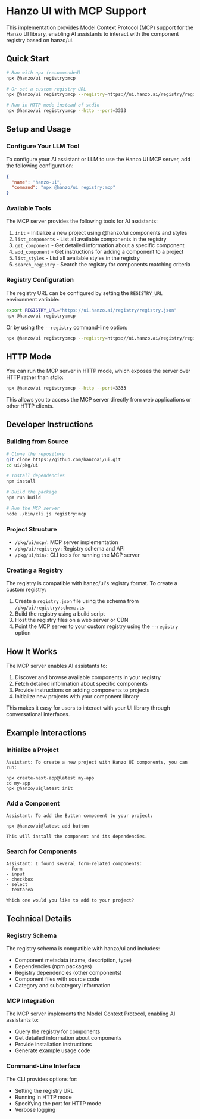 # Hanzo UI with MCP Support

This implementation provides Model Context Protocol (MCP) support for the Hanzo UI library, enabling AI assistants to interact with the component registry based on hanzo/ui.

## Quick Start

```bash
# Run with npx (recommended)
npx @hanzo/ui registry:mcp

# Or set a custom registry URL
npx @hanzo/ui registry:mcp --registry=https://ui.hanzo.ai/registry/registry.json

# Run in HTTP mode instead of stdio
npx @hanzo/ui registry:mcp --http --port=3333
```

## Setup and Usage

### Configure Your LLM Tool

To configure your AI assistant or LLM to use the Hanzo UI MCP server, add the following configuration:

```json
{
  "name": "hanzo-ui",
  "command": "npx @hanzo/ui registry:mcp"
}
```

### Available Tools

The MCP server provides the following tools for AI assistants:

1. `init` - Initialize a new project using @hanzo/ui components and styles
2. `list_components` - List all available components in the registry
3. `get_component` - Get detailed information about a specific component
4. `add_component` - Get instructions for adding a component to a project
5. `list_styles` - List all available styles in the registry
6. `search_registry` - Search the registry for components matching criteria

### Registry Configuration

The registry URL can be configured by setting the `REGISTRY_URL` environment variable:

```bash
export REGISTRY_URL="https://ui.hanzo.ai/registry/registry.json"
npx @hanzo/ui registry:mcp
```

Or by using the `--registry` command-line option:

```bash
npx @hanzo/ui registry:mcp --registry=https://ui.hanzo.ai/registry/registry.json
```

## HTTP Mode

You can run the MCP server in HTTP mode, which exposes the server over HTTP rather than stdio:

```bash
npx @hanzo/ui registry:mcp --http --port=3333
```

This allows you to access the MCP server directly from web applications or other HTTP clients.

## Developer Instructions

### Building from Source

```bash
# Clone the repository
git clone https://github.com/hanzoai/ui.git
cd ui/pkg/ui

# Install dependencies
npm install

# Build the package
npm run build

# Run the MCP server
node ./bin/cli.js registry:mcp
```

### Project Structure

- `/pkg/ui/mcp/`: MCP server implementation
- `/pkg/ui/registry/`: Registry schema and API
- `/pkg/ui/bin/`: CLI tools for running the MCP server

### Creating a Registry

The registry is compatible with hanzo/ui's registry format. To create a custom registry:

1. Create a `registry.json` file using the schema from `/pkg/ui/registry/schema.ts`
2. Build the registry using a build script
3. Host the registry files on a web server or CDN
4. Point the MCP server to your custom registry using the `--registry` option

## How It Works

The MCP server enables AI assistants to:

1. Discover and browse available components in your registry
2. Fetch detailed information about specific components
3. Provide instructions on adding components to projects
4. Initialize new projects with your component library

This makes it easy for users to interact with your UI library through conversational interfaces.

## Example Interactions

### Initialize a Project

```
Assistant: To create a new project with Hanzo UI components, you can run:

npx create-next-app@latest my-app
cd my-app
npx @hanzo/ui@latest init
```

### Add a Component

```
Assistant: To add the Button component to your project:

npx @hanzo/ui@latest add button

This will install the component and its dependencies.
```

### Search for Components

```
Assistant: I found several form-related components:
- form
- input
- checkbox
- select
- textarea

Which one would you like to add to your project?
```

## Technical Details

### Registry Schema

The registry schema is compatible with hanzo/ui and includes:

- Component metadata (name, description, type)
- Dependencies (npm packages)
- Registry dependencies (other components)
- Component files with source code
- Category and subcategory information

### MCP Integration

The MCP server implements the Model Context Protocol, enabling AI assistants to:

- Query the registry for components
- Get detailed information about components
- Provide installation instructions
- Generate example usage code

### Command-Line Interface

The CLI provides options for:

- Setting the registry URL
- Running in HTTP mode
- Specifying the port for HTTP mode
- Verbose logging
